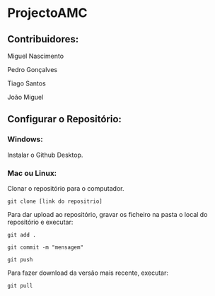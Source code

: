 # ProjectoAMC
## Contribuidores:
Miguel Nascimento

Pedro Gonçalves

Tiago Santos

João Miguel

## Configurar o Repositório:

### Windows:
Instalar o Github Desktop.

### Mac ou Linux:

Clonar o repositório para o computador.

```
git clone [link do repositrio]

```

Para dar upload ao repositório, gravar os ficheiro na pasta o local do repositório e executar:

```
git add .

git commit -m "mensagem"

git push
```

Para fazer download da versão mais recente, executar:

```
git pull


